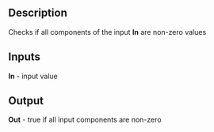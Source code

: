 ## Description
Checks if all components of the input **In** are non-zero values

## Inputs
**In** - input value

## Output
**Out** - true if all input components are non-zero